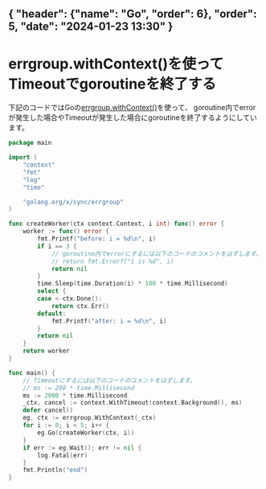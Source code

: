 { "header": {"name": "Go", "order": 6},  "order": 5, "date": "2024-01-23 13:30" }
---
# errgroup.withContext()を使ってTimeoutでgoroutineを終了する

下記のコードではGoの[errgroup.withContext()](https://pkg.go.dev/golang.org/x/sync/errgroup#WithContext)を使って、
goroutine内でerrorが発生した場合やTimeoutが発生した場合にgoroutineを終了するようにしています。

```go
package main

import (
	"context"
	"fmt"
	"log"
	"time"

	"golang.org/x/sync/errgroup"
)

func createWorker(ctx context.Context, i int) func() error {
	worker := func() error {
		fmt.Printf("before: i = %d\n", i)
		if i == 3 {
			// goroutine内でerrorにするには以下のコードのコメントをはずします。
			// return fmt.Errorf("i is %d", i)
			return nil
		}
		time.Sleep(time.Duration(i) * 100 * time.Millisecond)
		select {
		case <-ctx.Done():
			return ctx.Err()
		default:
			fmt.Printf("after: i = %d\n", i)
		}
		return nil
	}
	return worker
}

func main() {
	// Timeoutにするには以下のコードのコメントをはずします。
	// ms := 200 * time.Millisecond
	ms := 2000 * time.Millisecond
	_ctx, cancel := context.WithTimeout(context.Background(), ms)
	defer cancel()
	eg, ctx := errgroup.WithContext(_ctx)
	for i := 0; i < 5; i++ {
		eg.Go(createWorker(ctx, i))
	}
	if err := eg.Wait(); err != nil {
		log.Fatal(err)
	}
	fmt.Println("end")
}
```